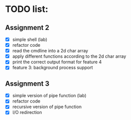 # TODO list:
## Assignment 2
- [x] simple shell (lab)
- [x] refactor code 
- [x] read the cmdline into a 2d char array
- [x] apply different functions according to the 2d char array
- [x] print the correct output format for feature 4
- [x] feature 3: background process support
## Assignment 3
- [x] simple version of pipe function (lab)
- [x] refactor code
- [x] recursive version of pipe function
- [x] I/O redirection
